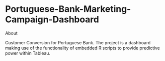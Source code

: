 # Portuguese-Bank-Marketing-Campaign-Dashboard

About

Customer Conversion for Portuguese Bank. The project is a dashboard making use of the functionality of embedded R scripts to provide predictive power within Tableau. 










